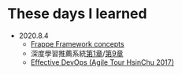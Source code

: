 # These days I learned

- 2020.8.4
    - [Frappe Framework concepts](https://frappeframework.com/docs/user/en)
    - 深度學習推薦系統[第1章](https://hackmd.io/@cyyeh/dl-recommender-systems#%E7%AC%AC1%E7%AB%A0-%E4%BA%92%E8%81%AF%E7%B6%B2%E7%9A%84%E5%A2%9E%E9%95%B7%E5%BC%95%E6%93%8E%EF%BC%9A%E6%8E%A8%E8%96%A6%E7%B3%BB%E7%B5%B1)/[第9章](https://hackmd.io/@cyyeh/dl-recommender-systems#%E7%AC%AC9%E7%AB%A0-%E6%A7%8B%E5%BB%BA%E5%B1%AC%E6%96%BC%E4%BD%A0%E7%9A%84%E6%8E%A8%E8%96%A6%E7%B3%BB%E7%B5%B1%E7%9F%A5%E8%AD%98%E6%A1%86%E6%9E%B6)
    - [Effective DevOps (Agile Tour HsinChu 2017)](https://www.slideshare.net/warfan/effective-devops-agile-tour-hsinchu-2017-83199358)
